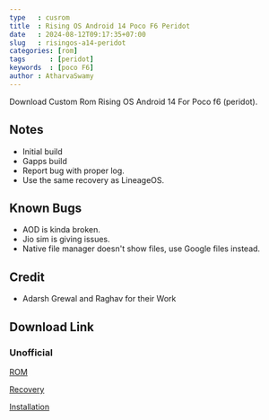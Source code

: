 ```yaml
---
type   : cusrom
title  : Rising OS Android 14 Poco F6 Peridot
date   : 2024-08-12T09:17:35+07:00
slug   : risingos-a14-peridot
categories: [rom]
tags      : [peridot]
keywords  : [poco F6]
author : AtharvaSwamy
---
```



Download Custom Rom Rising OS Android 14  For Poco f6 (peridot).


## Notes
- Initial build 
- Gapps build 
- Report bug with proper log.
- Use the same recovery as LineageOS.

## Known Bugs
- AOD is kinda broken. 
- Jio sim is giving issues.
- Native file manager doesn't show files, use Google files instead.

## Credit
- Adarsh Grewal and Raghav for their Work 

## Download Link
### Unofficial
[ROM](https://drive.google.com/drive/u/2/folders/1cBtGwC9Ah7LFV7mqE7XERZP-CFrVA-mG)

[Recovery](https://sourceforge.net/projects/peridotrandom/files/LOS/20240810/recovery.img/download)

[Installation](https://graph.org/Lineage-OS-flashing-instructions-for-peridot-07-11)

